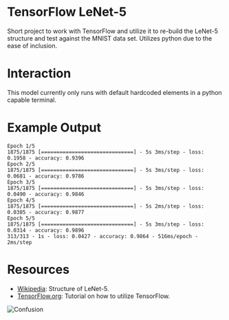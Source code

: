 # TensorFlow LeNet-5
Short project to work with TensorFlow and utilize it to re-build the LeNet-5 structure and test against the MNIST data set. Utilizes python due to the ease of inclusion.

# Interaction
This model currently only runs with default hardcoded elements in a python capable terminal.

# Example Output
```commandline
Epoch 1/5
1875/1875 [==============================] - 5s 3ms/step - loss: 0.1958 - accuracy: 0.9396
Epoch 2/5
1875/1875 [==============================] - 5s 3ms/step - loss: 0.0681 - accuracy: 0.9786
Epoch 3/5
1875/1875 [==============================] - 5s 3ms/step - loss: 0.0490 - accuracy: 0.9846
Epoch 4/5
1875/1875 [==============================] - 5s 2ms/step - loss: 0.0385 - accuracy: 0.9877
Epoch 5/5
1875/1875 [==============================] - 5s 3ms/step - loss: 0.0314 - accuracy: 0.9896
313/313 - 1s - loss: 0.0427 - accuracy: 0.9864 - 516ms/epoch - 2ms/step
```
# Resources
* <a href="https://en.wikipedia.org/wiki/LeNet">Wikipedia</a>: Structure of LeNet-5.
* <a href="https://www.tensorflow.org/tutorials/quickstart/beginner">TensorFlow.org</a>: Tutorial on how to utilize TensorFlow.

<img src="https://github.com/cat-milk/Anime-Girls-Holding-Programming-Books/blob/master/Python/Aharen_Reina_Holding_Python_Programming_Language.png?raw=true" alt="Confusion">
